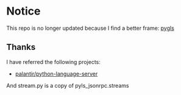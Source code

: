 # Notice

This repo is no longer updated because I find a better frame: [pygls](https://github.com/openlawlibrary/pygls)

## Thanks
I have referred the following projects:
- [palantir/python-language-server](https://github.com/palantir/python-language-server)

And stream.py is a copy of pyls_jsonrpc.streams
